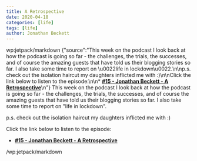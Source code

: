 ```yaml
---
title: A Retrospective
date: 2020-04-18
categories: [life]
tags: [life]
author: Jonathan Beckett
---
```


wp:jetpack/markdown {"source":"This week on the podcast I look back at how the podcast is going so far - the challenges, the trials, the successes, and of course the amazing guests that have told us their blogging stories so far. I also take some time to report on \u0022life in lockdown\u0022.\n\np.s. check out the isolation haircut my daughters inflicted me with :)\n\nClick the link below to listen to the episode:\n\n* **[#15 - Jonathan Beckett - A Retrospective](https:\/\/anchor.fm\/jonbeckett\/episodes\/15\u002d\u002d-Jonathan-Beckett\u002d\u002d-A-Retrospective-ectu2u\/a-a1vagfr)**\n"}  This week on the podcast I look back at how the podcast is going so far - the challenges, the trials, the successes, and of course the amazing guests that have told us their blogging stories so far. I also take some time to report on "life in lockdown".

p.s. check out the isolation haircut my daughters inflicted me with :)

Click the link below to listen to the episode:

* **[#15 - Jonathan Beckett - A Retrospective](https://anchor.fm/jonbeckett/episodes/15---Jonathan-Beckett---A-Retrospective-ectu2u/a-a1vagfr)**

/wp:jetpack/markdown 